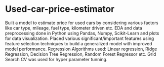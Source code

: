 # Used-car-price-estimator
Built a model to estimate price for used cars by considering various factors like car type, mileage, fuel type, kilometer driven etc. EDA and data preprocessing done in Python using Pandas, Numpy, Scikit-Learn and plots for data visualization. Placed various significant/important features using feature selection techniques to build a generalized model with improved model performance.
Regression Algorithms used: Linear regression, Ridge Regression, Decision Tree Regression, Random Forest Regressor etc. 
Grid Search CV was used for hyper parameter tunning.

